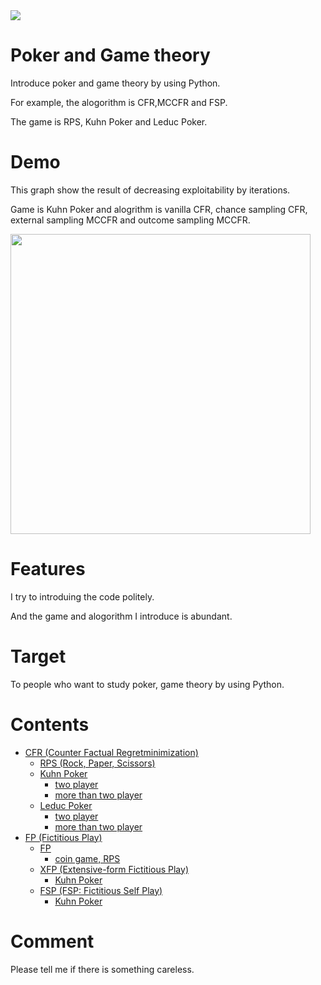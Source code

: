 <img src=https://user-images.githubusercontent.com/63486375/167799138-05edd793-8d69-47a7-b5a7-a556c1c96893.JPG>

# Poker and Game theory

Introduce poker and game theory by using Python.

For example, the alogorithm is CFR,MCCFR and FSP.

The game is RPS, Kuhn Poker and Leduc Poker.

# Demo

This graph show the result of decreasing exploitability by iterations.

Game is Kuhn Poker and alogrithm is vanilla CFR, chance sampling CFR, external sampling MCCFR and outcome sampling MCCFR.

<img src="https://user-images.githubusercontent.com/63486375/166136125-5d15cd43-6eb7-4bbb-988a-fc04e6b0b2ad.png" width=480>

# Features

I try to introduing the code politely.

And the game and alogorithm I introduce is abundant.

# Target

To people who want to study poker, game theory by using Python.

# Contents

- [CFR (Counter Factual Regretminimization)](https://github.com/yu5uke-1024/poker_and_game_theory/tree/28b7832b9766d8b329eb3b29e0569ea38c40f085/CFR)
  - [RPS (Rock, Paper, Scissors)](https://github.com/yu5uke-1024/poker_and_game_theory/blob/28b7832b9766d8b329eb3b29e0569ea38c40f085/CFR/RPS/RPS.py)
  - [Kuhn Poker](https://github.com/yu5uke-1024/poker_and_game_theory/tree/28b7832b9766d8b329eb3b29e0569ea38c40f085/CFR/Kuhn_Poker)
    - [two player](https://github.com/yu5uke-1024/poker_and_game_theory/blob/28b7832b9766d8b329eb3b29e0569ea38c40f085/CFR/Kuhn_Poker/Kuhn_Poker_CFR_exploitability_dfs.py)
    - [more than two player](https://github.com/yu5uke-1024/poker_and_game_theory/blob/28b7832b9766d8b329eb3b29e0569ea38c40f085/CFR/Kuhn_Poker/Kuhn_Poker_CFR_many_player.py)
  - [Leduc Poker](https://github.com/yu5uke-1024/poker_and_game_theory/tree/28b7832b9766d8b329eb3b29e0569ea38c40f085/CFR/Leduc_Poker)
    - [two player](https://github.com/yu5uke-1024/poker_and_game_theory/blob/28b7832b9766d8b329eb3b29e0569ea38c40f085/CFR/Leduc_Poker/Leduc_Poker.py)
    - [more than two player](https://github.com/yu5uke-1024/poker_and_game_theory/blob/28b7832b9766d8b329eb3b29e0569ea38c40f085/CFR/Leduc_Poker/Leduc_Poker_many_player.py)
- [FP (Fictitious Play)](https://github.com/yu5uke-1024/poker_and_game_theory/tree/28b7832b9766d8b329eb3b29e0569ea38c40f085/FP)
  - [FP](https://github.com/yu5uke-1024/poker_and_game_theory/tree/28b7832b9766d8b329eb3b29e0569ea38c40f085/FP/FP)
    - [coin game, RPS](https://github.com/yu5uke-1024/poker_and_game_theory/blob/28b7832b9766d8b329eb3b29e0569ea38c40f085/FP/FP/FP_Game_RPS.py)
  - [XFP (Extensive-form Fictitious Play)](https://github.com/yu5uke-1024/poker_and_game_theory/tree/28b7832b9766d8b329eb3b29e0569ea38c40f085/FP/XFP)
    - [Kuhn Poker](https://github.com/yu5uke-1024/poker_and_game_theory/blob/28b7832b9766d8b329eb3b29e0569ea38c40f085/FP/XFP/XFP_Kuhn_Poker.py)
  - [FSP (FSP: Fictitious Self Play)](https://github.com/yu5uke-1024/poker_and_game_theory/tree/28b7832b9766d8b329eb3b29e0569ea38c40f085/FP/FSP)
    - [Kuhn Poker](https://github.com/yu5uke-1024/poker_and_game_theory/tree/28b7832b9766d8b329eb3b29e0569ea38c40f085/FP/FSP/FSP_Kuhn_Poker)

# Comment

Please tell me if there is something careless.
